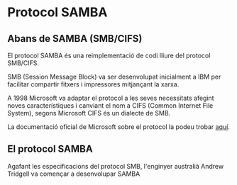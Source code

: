 # Protocol SAMBA

## Abans de SAMBA (SMB/CIFS)

El protocol SAMBA és una reimplementació de codi lliure del protocol SMB/CIFS.

SMB (Session Message Block) va ser desenvolupat inicialment a IBM per facilitar compartir fitxers i impressores mitjançant la xarxa.

A 1998 Microsoft va adaptar el protocol a les seves necessitats afegint noves característiques i canviant el nom a CIFS (Common Internet File System), segons Microsoft CIFS és un dialecte de SMB.

La documentació oficial de Microsoft sobre el protocol la podeu trobar [aquí](https://docs.microsoft.com/en-us/openspecs/windows_protocols/ms-cifs/d416ff7c-c536-406e-a951-4f04b2fd1d2b).

## El protocol SAMBA

Agafant les especificacions del protocol SMB, l'enginyer australià Andrew Tridgell va començar a desenvolupar SAMBA
